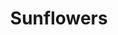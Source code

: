 ---
layout: collection-item
title:  "Sunflowers"
title-zh: "向日葵"
permalink: sunflowers
image: "mycollections/childhood/向日葵.jpg"
artist:
- "Zhang Yi"
- 張怡
medium:
- "Oil on canvas"
- 油畫
size: "80 x 90"
copy-en: "Temporibus autem quibusdam et aut officiis debitis aut rerum necessitatibus saepe eveniet ut et voluptates repudiandae sint et molestiae non recusandae."
copy-zh: "Temporibus autem quibusdam et aut officiis debitis aut rerum necessitatibus saepe eveniet ut et voluptates repudiandae sint et molestiae non recusandae."

---